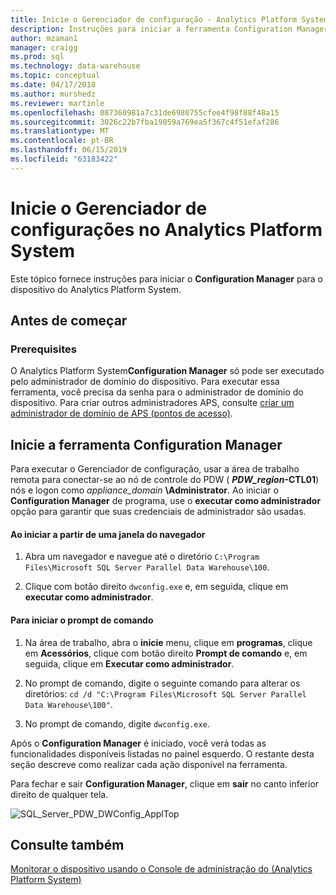 ```yaml
---
title: Inicie o Gerenciador de configuração - Analytics Platform System | Microsoft Docs
description: Instruções para iniciar a ferramenta Configuration Manager para o dispositivo do Analytics Platform System.
author: mzaman1
manager: craigg
ms.prod: sql
ms.technology: data-warehouse
ms.topic: conceptual
ms.date: 04/17/2018
ms.author: murshedz
ms.reviewer: martinle
ms.openlocfilehash: 087360981a7c31de6980755cfee4f98f88f48a15
ms.sourcegitcommit: 3026c22b7fba19059a769ea5f367c4f51efaf286
ms.translationtype: MT
ms.contentlocale: pt-BR
ms.lasthandoff: 06/15/2019
ms.locfileid: "63183422"
---
```

# <a name="launch-the-configuration-manager-in-analytics-platform-system"></a>Inicie o Gerenciador de configurações no Analytics Platform System
Este tópico fornece instruções para iniciar o **Configuration Manager** para o dispositivo do Analytics Platform System.  
  
## <a name="before-you-begin"></a>Antes de começar  
  
### <a name="prerequisites"></a>Prerequisites  
O Analytics Platform System**Configuration Manager** só pode ser executado pelo administrador de domínio do dispositivo. Para executar essa ferramenta, você precisa da senha para o administrador de domínio do dispositivo. Para criar outros administradores APS, consulte [criar um administrador de domínio de APS &#40;pontos de acesso&#41;](create-an-aps-domain-administrator-aps.md).  
  
## <a name="Accessing"></a>Inicie a ferramenta Configuration Manager  
Para executar o Gerenciador de configuração, usar a área de trabalho remota para conectar-se ao nó de controle do PDW ( **_PDW_region_-CTL01**) nós e logon como _appliance_domain_ **\Administrator**. Ao iniciar o **Configuration Manager** de programa, use o **executar como administrador** opção para garantir que suas credenciais de administrador são usadas.  
  
#### <a name="to-launch-from-a-browser-window"></a>Ao iniciar a partir de uma janela do navegador  
  
1.  Abra um navegador e navegue até o diretório `C:\Program Files\Microsoft SQL Server Parallel Data Warehouse\100`.  
  
2.  Clique com botão direito `dwconfig.exe` e, em seguida, clique em **executar como administrador**.  
  
#### <a name="to-launch-from-a-command-prompt"></a>Para iniciar o prompt de comando  
  
1.  Na área de trabalho, abra o **inicie** menu, clique em **programas**, clique em **Acessórios**, clique com botão direito **Prompt de comando** e, em seguida, clique em  **Executar como administrador**.  
  
2.  No prompt de comando, digite o seguinte comando para alterar os diretórios: `cd /d "C:\Program Files\Microsoft SQL Server Parallel Data Warehouse\100"`.  
  
3.  No prompt de comando, digite `dwconfig.exe`.  
  
Após o **Configuration Manager** é iniciado, você verá todas as funcionalidades disponíveis listadas no painel esquerdo. O restante desta seção descreve como realizar cada ação disponível na ferramenta.  
  
Para fechar e sair **Configuration Manager**, clique em **sair** no canto inferior direito de qualquer tela.  
  
![SQL_Server_PDW_DWConfig_ApplTop](./media/launch-the-configuration-manager/SQL_Server_PDW_DWConfig_ApplTop.png "SQL_Server_PDW_DWConfig_ApplTop")  
  
## <a name="see-also"></a>Consulte também  
[Monitorar o dispositivo usando o Console de administração do &#40;Analytics Platform System&#41;](monitor-the-appliance-by-using-the-admin-console.md)  
  
